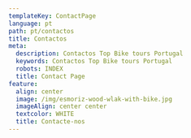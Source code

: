 ```yaml
---
templateKey: ContactPage
language: pt
path: pt/contactos
title: Contactos
meta:
  description: Contactos Top Bike tours Portugal
  keywords: Contactos Top Bike tours Portugal
  robots: INDEX
  title: Contact Page
feature:
  align: center
  image: /img/esmoriz-wood-wlak-with-bike.jpg
  imageAlign: center center
  textcolor: WHITE
  title: Contacte-nos
---
```




